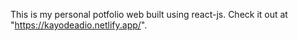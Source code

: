 This is my personal potfolio web built using react-js.
Check it out at "https://kayodeadio.netlify.app/".
